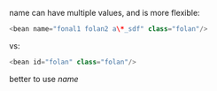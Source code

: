 name can have multiple values, and is more flexible:
```java
<bean name="fonal1 folan2 a\*_sdf" class="folan"/>
```
vs:
```java
<bean id="folan" class="folan"/>
```
better to use *name*